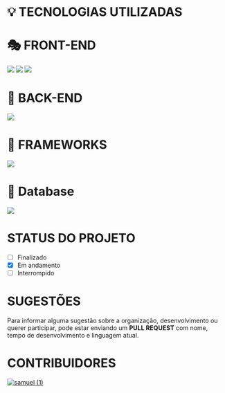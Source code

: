 # 💡 TECNOLOGIAS UTILIZADAS
   
   # 🎭 FRONT-END
     
   <img src="https://img.shields.io/static/v1?label=HTML5&message=tech&color=red&style=for-the-badge&logo=HTML5"/>
   <img src="https://img.shields.io/static/v1?label=CSS3&message=tech&color=blue&style=for-the-badge&logo=CSS3"/>
   <a href=""><img src="https://img.shields.io/static/v1?label=JavaScript&message=tech&color=yellow&style=for-the-badge&logo=JAVASCRIPT"/></a>
   
   # 👥 BACK-END
   
   <img src="https://img.shields.io/static/v1?label=Node.js&message=tech&color=green&style=for-the-badge&logo=NODE.JS"/>
       
   # 🔧 FRAMEWORKS
   <img src="https://img.shields.io/static/v1?label=Express&message=tech&color=white&style=for-the-badge&logo=EXPRESS"/>
 
   # 🏦 Database
   <img src="https://img.shields.io/static/v1?label=Postgresql&message=SQL&color=white&style=for-the-badge&logo=POSTGRESQL"/>  
   
   # STATUS DO PROJETO
   - [ ] Finalizado
   - [x] Em andamento
   - [ ] Interrompido

   # SUGESTÕES
   <p> Para informar alguma sugestão sobre a organização, desenvolvimento ou querer participar, pode estar enviando um <b>PULL REQUEST</b> com
   nome, tempo de desenvolvimento e linguagem atual.</p>
   
   # CONTRIBUIDORES
   <a href="https://github.com/smlsilva" target="_blank">![samuel (1)](https://user-images.githubusercontent.com/47987232/114802351-f14bab00-9d73-11eb-8349-3bec875b6a88.jpeg)</a>
